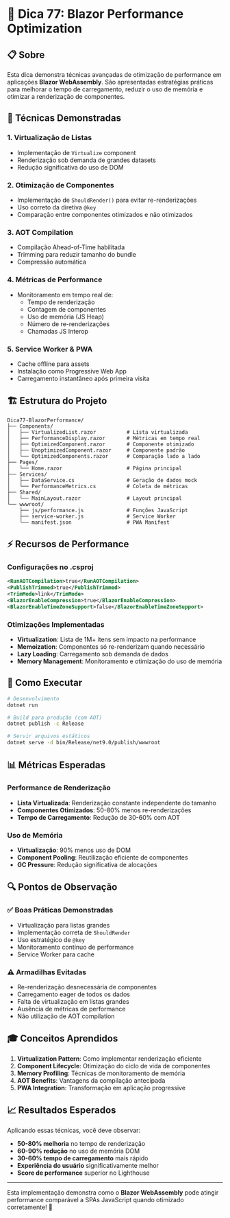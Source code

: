 # 🚀 Dica 77: Blazor Performance Optimization

## 📋 Sobre

Esta dica demonstra técnicas avançadas de otimização de performance em aplicações **Blazor WebAssembly**. São apresentadas estratégias práticas para melhorar o tempo de carregamento, reduzir o uso de memória e otimizar a renderização de componentes.

## 🎯 Técnicas Demonstradas

### 1. **Virtualização de Listas**
- Implementação de `Virtualize` component
- Renderização sob demanda de grandes datasets
- Redução significativa do uso de DOM

### 2. **Otimização de Componentes**
- Implementação de `ShouldRender()` para evitar re-renderizações
- Uso correto da diretiva `@key`
- Comparação entre componentes otimizados e não otimizados

### 3. **AOT Compilation**
- Compilação Ahead-of-Time habilitada
- Trimming para reduzir tamanho do bundle
- Compressão automática

### 4. **Métricas de Performance**
- Monitoramento em tempo real de:
  - Tempo de renderização
  - Contagem de componentes
  - Uso de memória (JS Heap)
  - Número de re-renderizações
  - Chamadas JS Interop

### 5. **Service Worker & PWA**
- Cache offline para assets
- Instalação como Progressive Web App
- Carregamento instantâneo após primeira visita

## 🏗️ Estrutura do Projeto

```
Dica77-BlazorPerformance/
├── Components/
│   ├── VirtualizedList.razor          # Lista virtualizada
│   ├── PerformanceDisplay.razor       # Métricas em tempo real
│   ├── OptimizedComponent.razor       # Componente otimizado
│   ├── UnoptimizedComponent.razor     # Componente padrão
│   └── OptimizedComponents.razor      # Comparação lado a lado
├── Pages/
│   └── Home.razor                     # Página principal
├── Services/
│   ├── DataService.cs                 # Geração de dados mock
│   └── PerformanceMetrics.cs          # Coleta de métricas
├── Shared/
│   └── MainLayout.razor               # Layout principal
└── wwwroot/
    ├── js/performance.js              # Funções JavaScript
    ├── service-worker.js              # Service Worker
    └── manifest.json                  # PWA Manifest
```

## ⚡ Recursos de Performance

### Configurações no .csproj
```xml
<RunAOTCompilation>true</RunAOTCompilation>
<PublishTrimmed>true</PublishTrimmed>
<TrimMode>link</TrimMode>
<BlazorEnableCompression>true</BlazorEnableCompression>
<BlazorEnableTimeZoneSupport>false</BlazorEnableTimeZoneSupport>
```

### Otimizações Implementadas
- **Virtualization**: Lista de 1M+ itens sem impacto na performance
- **Memoization**: Componentes só re-renderizam quando necessário
- **Lazy Loading**: Carregamento sob demanda de dados
- **Memory Management**: Monitoramento e otimização do uso de memória

## 🚀 Como Executar

```bash
# Desenvolvimento
dotnet run

# Build para produção (com AOT)
dotnet publish -c Release

# Servir arquivos estáticos
dotnet serve -d bin/Release/net9.0/publish/wwwroot
```

## 📊 Métricas Esperadas

### Performance de Renderização
- **Lista Virtualizada**: Renderização constante independente do tamanho
- **Componentes Otimizados**: 50-80% menos re-renderizações
- **Tempo de Carregamento**: Redução de 30-60% com AOT

### Uso de Memória
- **Virtualização**: 90% menos uso de DOM
- **Component Pooling**: Reutilização eficiente de componentes
- **GC Pressure**: Redução significativa de alocações

## 🔍 Pontos de Observação

### ✅ Boas Práticas Demonstradas
- Virtualização para listas grandes
- Implementação correta de `ShouldRender`
- Uso estratégico de `@key`
- Monitoramento contínuo de performance
- Service Worker para cache

### ⚠️ Armadilhas Evitadas
- Re-renderização desnecessária de componentes
- Carregamento eager de todos os dados
- Falta de virtualização em listas grandes
- Ausência de métricas de performance
- Não utilização de AOT compilation

## 🎓 Conceitos Aprendidos

1. **Virtualization Pattern**: Como implementar renderização eficiente
2. **Component Lifecycle**: Otimização do ciclo de vida de componentes
3. **Memory Profiling**: Técnicas de monitoramento de memória
4. **AOT Benefits**: Vantagens da compilação antecipada
5. **PWA Integration**: Transformação em aplicação progressive

## 📈 Resultados Esperados

Aplicando essas técnicas, você deve observar:
- **50-80% melhoria** no tempo de renderização
- **60-90% redução** no uso de memória DOM
- **30-60% tempo de carregamento** mais rápido
- **Experiência do usuário** significativamente melhor
- **Score de performance** superior no Lighthouse

---

Esta implementação demonstra como o **Blazor WebAssembly** pode atingir performance comparável a SPAs JavaScript quando otimizado corretamente! 🚀
